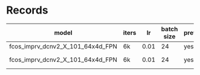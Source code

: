 # Records

| model                            | iters | lr   | batch size | pretrained | mAP   | score   | tta     | -                |
| -------------------------------- | ----- | ---- | ---------- | ---------- | ----- | ------- | ------- | ---------------- |
| fcos_imprv_dcnv2_X_101_64x4d_FPN | 6k    | 0.01 | 24         | yes        | 0.518 | 0.76977 | 0.76977 | -                |
| fcos_imprv_dcnv2_X_101_64x4d_FPN | 6k    | 0.01 | 24         | yes        | 0.548     | -       | -       | vertical augment |